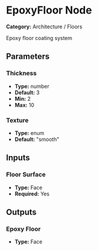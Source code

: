 
# EpoxyFloor Node

**Category:** Architecture / Floors

Epoxy floor coating system

## Parameters


### Thickness
- **Type:** number
- **Default:** 3
- **Min:** 2
- **Max:** 10



### Texture
- **Type:** enum
- **Default:** "smooth"





## Inputs


### Floor Surface
- **Type:** Face
- **Required:** Yes



## Outputs


### Epoxy Floor
- **Type:** Face




